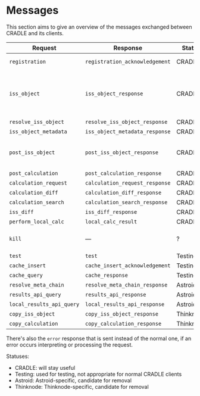 # Messages
This section aims to give an overview of the messages exchanged between CRADLE and its clients.

Request                    | Response                        | Status     | Synopsis
-------------------------- | ------------------------------- | ---------- | --------
`registration`             | `registration_acknowledgement`  | CRADLE     | Register a client
`iss_object`               | `iss_object_response`           | CRADLE     | Retrieve data for an immutable object; more [here](msg_iss_object.md)
`resolve_iss_object`       | `resolve_iss_object_response`   | CRADLE     |
`iss_object_metadata`      | `iss_object_metadata_response`  | CRADLE     |
`post_iss_object`          | `post_iss_object_response`      | CRADLE     | Store an immutable object; more [here](msg_post_iss_object.md)
`post_calculation`         | `post_calculation_response`     | CRADLE     |
`calculation_request`      | `calculation_request_response`  | CRADLE     |
`calculation_diff`         | `calculation_diff_response`     | CRADLE     |
`calculation_search`       | `calculation_search_response`   | CRADLE     |
`iss_diff`                 | `iss_diff_response`             | CRADLE     |
`perform_local_calc`       | `local_calc_result`             | CRADLE     |
`kill`                     | —                               | ?          | Kill the CRADLE server
`test`                     | `test`                          | Testing    |
`cache_insert`             | `cache_insert_acknowledgement`  | Testing    |
`cache_query`              | `cache_response`                | Testing    |
`resolve_meta_chain`       | `resolve_meta_chain_response`   | Astroid    |
`results_api_query`        | `results_api_response`          | Astroid    |
`local_results_api_query`  | `local_results_api_response`    | Astroid    |
`copy_iss_object`          | `copy_iss_object_response`      | Thinknode  |
`copy_calculation`         | `copy_calculation_response`     | Thinknode  |

There's also the `error` response that is sent instead of the normal one, if an error
occurs interpreting or processing the request.

Statuses:

* CRADLE: will stay useful
* Testing: used for testing, not appropriate for normal CRADLE clients
* Astroid: Astroid-specific, candidate for removal
* Thinknode: Thinknode-specific, candidate for removal

